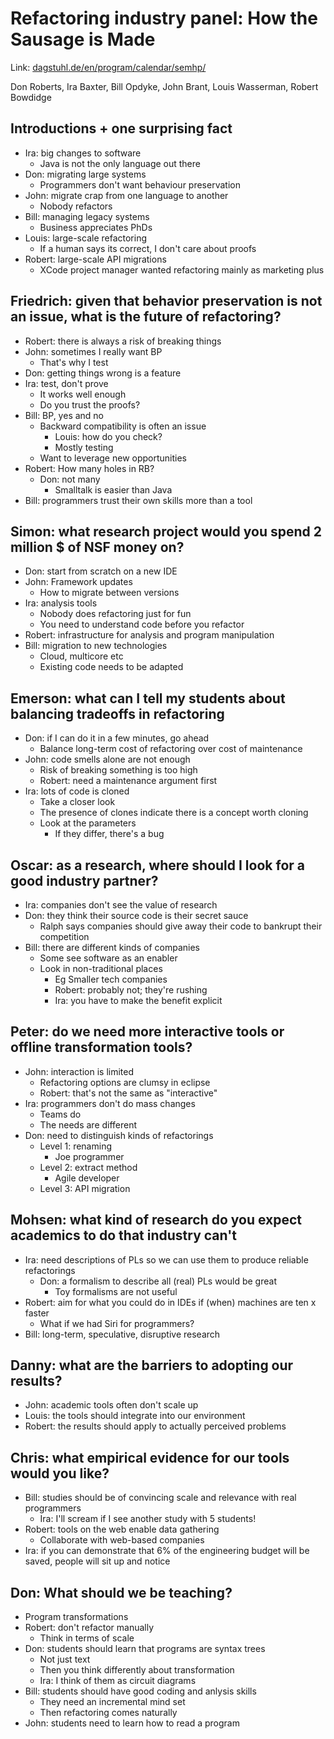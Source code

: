 # Refactoring industry panel: How the Sausage is Made  
  
Link: [dagstuhl.de/en/program/calendar/semhp/][1]  
  
Don Roberts, Ira Baxter, Bill Opdyke, John Brant, Louis Wasserman, Robert Bowdidge  
  
## Introductions + one surprising fact  
  
* Ira: big changes to software  
    * Java is not the only language out there  
* Don: migrating large systems  
    * Programmers don't want behaviour preservation  
* John: migrate crap from one language to another  
    * Nobody refactors  
* Bill: managing legacy systems  
    * Business appreciates PhDs  
* Louis: large-scale refactoring  
    * If a human says its correct, I don't care about proofs  
* Robert: large-scale API migrations  
    * XCode project manager wanted refactoring mainly as marketing plus  
  
## Friedrich: given that behavior preservation is not an issue, what is the future of refactoring?  
  
* Robert: there is always a risk of breaking things  
* John: sometimes I really want BP  
    * That's why I test  
* Don: getting things wrong is a feature  
* Ira: test, don't prove  
    * It works well enough  
    * Do you trust the proofs?  
* Bill: BP, yes and no  
    * Backward compatibility is often an issue  
        * Louis: how do you check?  
        * Mostly testing  
    * Want to leverage new opportunities  
* Robert: How many holes in RB?  
    * Don: not many  
        * Smalltalk is easier than Java  
* Bill: programmers trust their own skills more than a tool  
  
## Simon: what research project would you spend 2 million $ of NSF money on?  
  
* Don: start from scratch on a new IDE  
* John: Framework updates  
    * How to migrate between versions  
* Ira: analysis tools  
    * Nobody does refactoring just for fun  
    * You need to understand code before you refactor  
* Robert: infrastructure for analysis and program manipulation  
* Bill: migration to new technologies  
    * Cloud, multicore etc  
    * Existing code needs to be adapted  
  
## Emerson: what can I tell my students about balancing tradeoffs in refactoring  
  
* Don: if I can do it in a few minutes, go ahead  
    * Balance long-term cost of refactoring over cost of maintenance  
* John: code smells alone are not enough  
    * Risk of breaking something is too high  
    * Robert: need a maintenance argument first  
* Ira: lots of code is cloned  
    * Take a closer look  
    * The presence of clones indicate there is a concept worth cloning  
    * Look at the parameters  
        * If they differ, there's a bug  
  
## Oscar: as a research, where should I look for a good industry partner?  
  
* Ira: companies don't see the value of research  
* Don: they think their source code is their secret sauce  
    * Ralph says companies should give away their code to bankrupt their competition  
* Bill: there are different kinds of companies  
    * Some see software as an enabler  
    * Look in non-traditional places  
        * Eg Smaller tech companies  
        * Robert: probably not; they're rushing  
        * Ira: you have to make the benefit explicit  
  
## Peter: do we need more interactive tools or offline transformation tools?  
  
* John: interaction is limited  
    * Refactoring options are clumsy in eclipse  
    * Robert: that's not the same as "interactive"  
* Ira: programmers don't do mass changes  
    * Teams do  
    * The needs are different  
* Don: need to distinguish kinds of refactorings  
    * Level 1: renaming  
        * Joe programmer  
    * Level 2: extract method  
        * Agile developer  
    * Level 3: API migration  
  
## Mohsen: what kind of research do you expect academics to do that industry can't  
  
* Ira: need descriptions of PLs so we can use them to produce reliable refactorings  
    * Don: a formalism to describe all (real) PLs would be great  
        * Toy formalisms are not useful  
* Robert: aim for what you could do in IDEs if (when) machines are ten x faster  
    * What if we had Siri for programmers?  
* Bill: long-term, speculative, disruptive research  
  
## Danny: what are the barriers to adopting our results?  
  
* John: academic tools often don't scale up  
* Louis: the tools should integrate into our environment  
* Robert: the results should apply to actually perceived problems  
  
## Chris: what empirical evidence for our tools would you like?  
  
* Bill: studies should be of convincing scale and relevance with real programmers  
    * Ira: I'll scream if I see another study with 5 students!  
* Robert: tools on the web enable data gathering  
    * Collaborate with web-based companies  
* Ira: if you can demonstrate that 6% of the engineering budget will be saved, people will sit up and notice  
  
## Don: What should we be teaching?  
  
* Program transformations  
* Robert: don't refactor manually  
    * Think in terms of scale  
* Don: students should learn that programs are syntax trees  
    * Not just text  
    * Then you think differently about transformation  
    * Ira: I think of them as circuit diagrams  
* Bill: students should have good coding and anlysis skills  
    * They need an incremental mind set  
    * Then refactoring comes naturally  
* John: students need to learn how to read a program  
  
[1]: http://www.dagstuhl.de/en/program/calendar/semhp/?semnr=14211  
